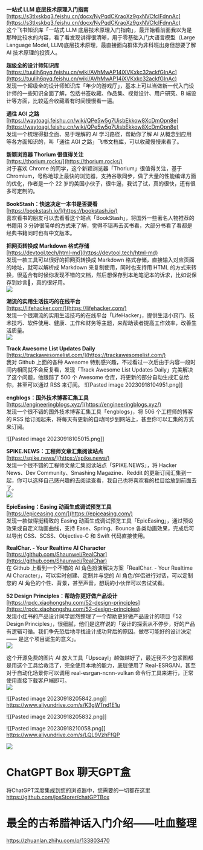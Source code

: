 **一站式 LLM 底层技术原理入门指南**  
[https://s3tlxskbq3.feishu.cn/docx/NyPqdCKraoXz9gxNVCfcIFdnnAc](https://s3tlxskbq3.feishu.cn/docx/NyPqdCKraoXz9gxNVCfcIFdnnAc)  
这个飞书知识库「一站式 LLM 底层技术原理入门指南」，最开始看前面我以为是那种比较水的内容，看了看发现讲得很清晰，用于零基础入门大语言模型（Large Language Model, LLM)底层技术原理，最直接面向群体为非科班出身但想要了解 AI 技术原理的投资人。

**超级全的设计师知识库**  
[https://tuulih6pyq.feishu.cn/wiki/AVhMwAP14iXVKxkc32ackfGInAc](https://tuulih6pyq.feishu.cn/wiki/AVhMwAP14iXVKxkc32ackfGInAc)  
发现一个超级全的设计师知识库「年少的游戏厅」，基本上可以当做新一代入门设计师的一些知识全面了解，包括书签收藏、作品集、视觉设计、用户研究、B 端设计等方面，比较适合收藏着有时间慢慢看一遍。

**通往 AGI 之路**  
[https://waytoagi.feishu.cn/wiki/QPe5w5g7UisbEkkow8XcDmOpn8e](https://waytoagi.feishu.cn/wiki/QPe5w5g7UisbEkkow8XcDmOpn8e)  
发现一个梳理得挺全面、易于理解的 AI 学习路径，帮助你了解 AI 从概念到应用等各方面知识的，叫「通往 AGI 之路」飞书文档库，可以收藏慢慢来看了。

**新颖浏览器 Thorium 很值得关注**  
[https://thorium.rocks/](https://thorium.rocks/)  
对于喜欢 Chrome 的同学，这个新颖浏览器「Thorium」很值得关注，基于 Chromium，号称地球上最快的浏览器，支持谷歌同步，做了大量的性能编译方面的优化，作者是一个 22 岁的美国小伙子，很牛逼，我试了试，真的很快，还有很多可定制的。

**BookStash：快速决定一本书是否要看**  
[https://bookstash.io/](https://bookstash.io/)  
喜欢看书的朋友可以去看看这个站点「BookStash」，将国外一些著名人物推荐的书籍用 3 分钟很简单的方式来了解，觉得不错再去买书看，大部分书看了看都是经典书籍同时也有中文版本。

**把网页转换成 Markdown 格式存储**  
[https://devtool.tech/html-md](https://devtool.tech/html-md)  
发现一款工具可以很好的把网页转换成 Markdown 格式存储，直接输入对应页面的地址，就可以解析成 Markdown 来复制使用，同时也支持用 HTML 的方式来转换，很适合有时候你发现不错的文档，然后想保存到本地笔记本的诉求，比如说保存到妙言🤣，真的很好用。  
![](https://cdn.fliggy.com/upic/6WPlNb.png)

**潮流的实用生活技巧的在线平台**  
[https://lifehacker.com/](https://lifehacker.com/)  
发现一个很潮流的实用生活技巧的在线平台「LifeHacker」，提供生活小窍门、技术技巧、软件使用、健康、工作和财务等主题，来帮助读者提高工作效率，改善生活质量。  
![](https://cdn.fliggy.com/upic/cLKkD6.png)

**Track Awesome List Updates Daily**  
[https://trackawesomelist.com/](https://trackawesomelist.com/)  
我对 Github 上面的各种 Awesome 特别感兴趣，不过看过一次后由于内容一段时间内相同就不会反复看，发现「Track Awesome List Updates Daily」完美解决了这个问题，他跟踪了 500 个 Awesome 仓库，将更新的部分自动生成汇总给你，甚至可以通过 RSS 来订阅。
![[Pasted image 20230918104951.png]]

**engblogs：国外技术博客汇集工具**  
[https://engineeringblogs.xyz/](https://engineeringblogs.xyz/)  
发现一个很不错的国外技术博客汇集工具「engblogs」，将 506 个工程师的博客的 RSS 给订阅起来，将每天有更新的自动同步到网站上，甚至你可以汇集的方式来订阅。

![[Pasted image 20230918105015.png]]

**SPIKE.NEWS：工程师文章汇集阅读站点**  
[https://spike.news/](https://spike.news/)  
发现一个很不错的工程师文章汇集阅读站点「SPIKE.NEWS」，将 Hacker News、Dev Community、Smashing Magazine、Reddit 的更新订阅汇集到一起，你可以选择自己感兴趣的去阅读查看，我自己也将喜欢看的栏目给放到前面去了。  
![](https://cdn.fliggy.com/upic/bs9TRQ.png)

**EpicEasing：Easing 动画生成调试预览工具**  
[https://epiceasing.com/](https://epiceasing.com/)  
发现一款做得挺精致的 Easing 动画生成调试预览工具「EpicEasing」，通过预设效果或自定义动画曲线，支持 Ease、Spring、Bounce 各类动画效果，完成后可以导出 CSS、SCSS、Objective-C 和 Swift 代码直接使用。

**RealChar. - Your Realtime AI Character**  
[https://github.com/Shaunwei/RealChar](https://github.com/Shaunwei/RealChar)  
在 Github 上看到一个不错的 AI 角色扮演解决方案「RealChar. - Your Realtime AI Character」，可以实时创建、定制并与您的 AI 角色/伴侣进行对话，可以定制您的 AI 角色的个性、背景，甚至声音，想玩的小伙伴可以去试试看。


**52 Design Principles：帮助你更好做产品设计**  
[https://rpdc.xiaohongshu.com/52-design-principles](https://rpdc.xiaohongshu.com/52-design-principles)  
发现小红书的产品设计同学居然整理了一个帮助更好做产品设计的项目「52 Design Principles」，很细腻，他们是这样说的「设计的探索从不停步，好的产品有逻辑可循。我们争先恐后地寻找设计成功背后的原因。做尽可能好的设计决定 —— 是这个项目诞生的意义」。  
![](https://cdn.fliggy.com/upic/ZSre7p.gif)


这个开源免费的图片 AI 放大工具「Upscayl」越做越好了，最近我不少包浆图都是用这个工具给救活了，完全使用本地的能力，底层使用了 Real-ESRGAN，甚至对于自动化场景你可以调用 real-esrgan-ncnn-vulkan 命令行工具来进行，正常使用直接下载客户端即可。  
![](https://cdn.fliggy.com/upic/8fBlZZ.gif)


![[Pasted image 20230918205842.png]]
https://www.aliyundrive.com/s/K3gWTnd1E1u

![[Pasted image 20230918205832.png]]

![[Pasted image 20230918210058.png]]
https://www.aliyundrive.com/s/LQL9VzhFfQP


[![](https://github.com/josStorer/chatGPTBox/raw/master/src/logo.png)](https://github.com/josStorer/chatGPTBox/blob/master/src/logo.png)

# [](https://github.com/josStorer/chatGPTBox#chatgpt-box)ChatGPT Box 聊天GPT盒
将ChatGPT深度集成到您的浏览器中，您需要的一切都在这里
https://github.com/josStorer/chatGPTBox


# 最全的古希腊神话入门介绍——吐血整理
https://zhuanlan.zhihu.com/p/133803470